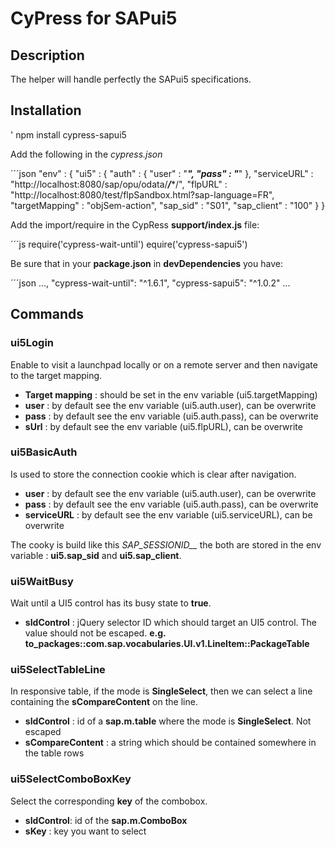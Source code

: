 # CyPress for SAPui5
## Description
The helper will handle perfectly the SAPui5 specifications. 
## Installation
' npm install cypress-sapui5

Add the following in the *cypress.json* 

´´´json
    "env" : {
        "ui5" : {
            "auth" : {
                    "user" : "*******",
                    "pass" : "*******"
            },
            "serviceURL" : "http://localhost:8080/sap/opu/odata/***/****/",
            "flpURL" : "http://localhost:8080/test/flpSandbox.html?sap-language=FR",
            "targetMapping" : "objSem-action",
            "sap_sid" : "S01",
            "sap_client" : "100"
        }
    }

Add the import/require in the CypRess **support/index.js** file:

´´´js
    require('cypress-wait-until')
    equire('cypress-sapui5')

Be sure that in your **package.json** in **devDependencies** you have:

´´´json
    ...,
    "cypress-wait-until": "^1.6.1",
    "cypress-sapui5": "^1.0.2"
    ...



## Commands
### ui5Login
Enable to visit a launchpad locally or on a remote server and then navigate to the target mapping.

* **Target mapping** : should be set in the env variable (ui5.targetMapping)
* **user** : by default see the env variable (ui5.auth.user), can be overwrite
* **pass** : by default see the env variable (ui5.auth.pass), can be overwrite
* **sUrl** : by default see the env variable (ui5.flpURL), can be overwrite

### ui5BasicAuth
Is used to store the connection cookie which is clear after navigation.

* **user** : by default see the env variable (ui5.auth.user), can be overwrite
* **pass** : by default see the env variable (ui5.auth.pass), can be overwrite
* **serviceURL** : by default see the env variable (ui5.serviceURL), can be overwrite 

The cooky is build like this *SAP_SESSIONID_<SID>_<CLIENT>* the both are stored in the env variable : **ui5.sap_sid** and **ui5.sap_client**.

### ui5WaitBusy
Wait until a UI5 control has its busy state to **true**.

* **sIdControl** : jQuery selector ID which should target an UI5 control. The value should not be escaped. **e.g. to_packages::com.sap.vocabularies.UI.v1.LineItem::PackageTable**

### ui5SelectTableLine
In responsive table, if the mode is **SingleSelect**, then we can select a line containing the **sCompareContent** on the line.

* **sIdControl** : id of a **sap.m.table** where the mode is **SingleSelect**. Not escaped
* **sCompareContent** : a string which should be contained somewhere in the table rows

### ui5SelectComboBoxKey
Select the corresponding **key** of the combobox.

* **sIdControl**: id of the **sap.m.ComboBox**
* **sKey** : key you want to select